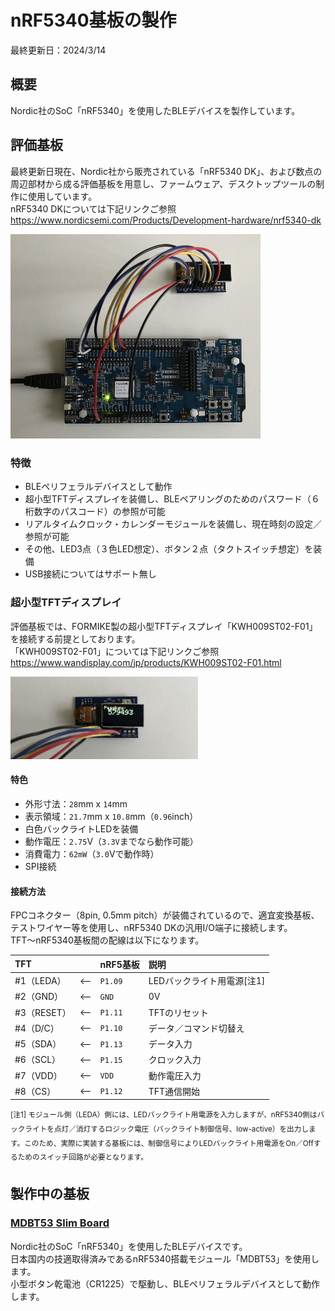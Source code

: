 # nRF5340基板の製作

最終更新日：2024/3/14

## 概要

Nordic社のSoC「nRF5340」を使用したBLEデバイスを製作しています。

## 評価基板

最終更新日現在、Nordic社から販売されている「nRF5340 DK」、および数点の周辺部材から成る評価基板を用意し、ファームウェア、デスクトップツールの制作に使用しています。<br>
nRF5340 DKについては下記リンクご参照<br>
https://www.nordicsemi.com/Products/Development-hardware/nrf5340-dk

<img src="images/BOARD_01.jpg" width="400">

### 特徴
- BLEペリフェラルデバイスとして動作
- 超小型TFTディスプレイを装備し、BLEペアリングのためのパスワード（６桁数字のパスコード）の参照が可能
- リアルタイムクロック・カレンダーモジュールを装備し、現在時刻の設定／参照が可能
- その他、LED3点（３色LED想定）、ボタン２点（タクトスイッチ想定）を装備
- USB接続についてはサポート無し

### 超小型TFTディスプレイ

評価基板では、FORMIKE製の超小型TFTディスプレイ「KWH009ST02-F01」を接続する前提としております。<br>
「KWH009ST02-F01」については下記リンクご参照<br>
https://www.wandisplay.com/jp/products/KWH009ST02-F01.html

<img src="images/BOARD_02.jpg" width="300">

#### 特色
- 外形寸法：`28`mm x `14`mm
- 表示領域：`21.7`mm x `10.8`mm（`0.96`inch）
- 白色バックライトLEDを装備
- 動作電圧：`2.75`V（`3.3V`までなら動作可能）
- 消費電力：`62mW`（`3.0`Vで動作時）
- SPI接続

#### 接続方法

FPCコネクター（8pin, 0.5mm pitch）が装備されているので、適宜変換基板、テストワイヤー等を使用し、nRF5340 DKの汎用I/O端子に接続します。<br>
TFT〜nRF5340基板間の配線は以下になります。

|TFT||nRF5基板|説明|
|:--|:--:|:--|:--|
|#1（LEDA）|<--|`P1.09`|LEDバックライト用電源[注1]|
|#2（GND）|<--|`GND`|0V|
|#3（RESET）|<--|`P1.11`|TFTのリセット|
|#4（D/C）|<--|`P1.10`|データ／コマンド切替え|
|#5（SDA）|<--|`P1.13`|データ入力|
|#6（SCL）|<--|`P1.15`|クロック入力|
|#7（VDD）|<--|`VDD`|動作電圧入力|
|#8（CS）|<--|`P1.12`|TFT通信開始|

<sup>
[注1] モジュール側（LEDA）側には、LEDバックライト用電源を入力しますが、nRF5340側はバックライトを点灯／消灯するロジック電圧（バックライト制御信号、low-active）を出力します。このため、実際に実装する基板には、制御信号によりLEDバックライト用電源をOn／Offするためのスイッチ回路が必要となります。
</sup>

## 製作中の基板

### [MDBT53 Slim Board](../../Hardwares/MDBT53SlimBoard)
Nordic社のSoC「nRF5340」を使用したBLEデバイスです。<br>
日本国内の技適取得済みであるnRF5340搭載モジュール「MDBT53」を使用します。<br>
小型ボタン乾電池（CR1225）で駆動し、BLEペリフェラルデバイスとして動作します。
